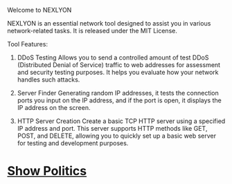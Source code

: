Welcome to NEXLYON

NEXLYON is an essential network tool designed to assist you in various network-related tasks. It is released under the MIT License.

Tool Features:

1. DDoS Testing
Allows you to send a controlled amount of test DDoS (Distributed Denial of Service) traffic to web addresses for assessment and security testing purposes. It helps you evaluate how your network handles such attacks.

2. Server Finder
Generating random IP addresses, it tests the connection ports you input on the IP address, and if the port is open, it displays the IP address on the screen.

3. HTTP Server Creation
Create a basic TCP HTTP server using a specified IP address and port. This server supports HTTP methods like GET, POST, and DELETE, allowing you to quickly set up a basic web server for testing and development purposes.
# [Show Politics](https://github.com/aertsimon90/politics/blob/main/README.md)

